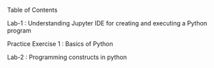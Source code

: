 Table of Contents

  Lab-1 : Understanding Jupyter IDE for creating and executing a Python program
 
  Practice Exercise 1 : Basics of Python 
  
  Lab-2 : Programming constructs in python
